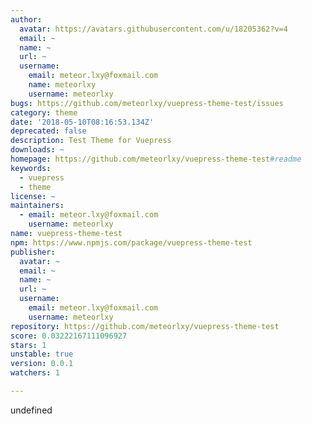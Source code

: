 ```yaml
---
author:
  avatar: https://avatars.githubusercontent.com/u/18205362?v=4
  email: ~
  name: ~
  url: ~
  username:
    email: meteor.lxy@foxmail.com
    name: meteorlxy
    username: meteorlxy
bugs: https://github.com/meteorlxy/vuepress-theme-test/issues
category: theme
date: '2018-05-10T08:16:53.134Z'
deprecated: false
description: Test Theme for Vuepress
downloads: ~
homepage: https://github.com/meteorlxy/vuepress-theme-test#readme
keywords:
  - vuepress
  - theme
license: ~
maintainers:
  - email: meteor.lxy@foxmail.com
    username: meteorlxy
name: vuepress-theme-test
npm: https://www.npmjs.com/package/vuepress-theme-test
publisher:
  avatar: ~
  email: ~
  name: ~
  url: ~
  username:
    email: meteor.lxy@foxmail.com
    username: meteorlxy
repository: https://github.com/meteorlxy/vuepress-theme-test
score: 0.03222167111096927
stars: 1
unstable: true
version: 0.0.1
watchers: 1

---
```


undefined